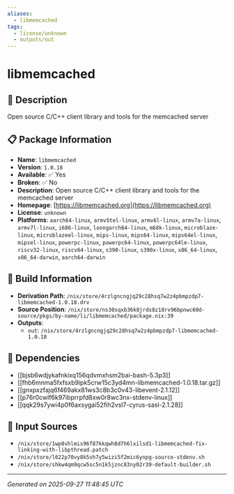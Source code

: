 ```yaml
---
aliases:
  - libmemcached
tags:
  - license/unknown
  - outputs/out
---
```


# libmemcached

## 📝 Description

Open source C/C++ client library and tools for the memcached server

## 📋 Package Information

- **Name**: `libmemcached`
- **Version**: `1.0.18`
- **Available**: ✅ Yes
- **Broken**: ✅ No
- **Description**: Open source C/C++ client library and tools for the memcached server
- **Homepage**: [https://libmemcached.org](https://libmemcached.org)
- **License**: `unknown`
- **Platforms**: `aarch64-linux`, `armv5tel-linux`, `armv6l-linux`, `armv7a-linux`, `armv7l-linux`, `i686-linux`, `loongarch64-linux`, `m68k-linux`, `microblaze-linux`, `microblazeel-linux`, `mips-linux`, `mips64-linux`, `mips64el-linux`, `mipsel-linux`, `powerpc-linux`, `powerpc64-linux`, `powerpc64le-linux`, `riscv32-linux`, `riscv64-linux`, `s390-linux`, `s390x-linux`, `x86_64-linux`, `x86_64-darwin`, `aarch64-darwin`

## 🔧 Build Information

- **Derivation Path**: `/nix/store/4rzlgncngjq29c28hsq7w2z4pbmpzdp7-libmemcached-1.0.18.drv`
- **Source Position**: `/nix/store/ns30sqxb36k8jrds8z18rv96bpnwc60d-source/pkgs/by-name/li/libmemcached/package.nix:39`
- **Outputs**:
  - `out`:  `/nix/store/4rzlgncngjq29c28hsq7w2z4pbmpzdp7-libmemcached-1.0.18`

## 🔗 Dependencies

- [[bjsb6wdjykafnkixq156qdvmxhsm2bai-bash-5.3p3]]
- [[fhb6mnma5fxfsxb9ipk5crw15c3yd4mn-libmemcached-1.0.18.tar.gz]]
- [[gnxpxzfajq6f469akx81ws3c8b3c0v43-libevent-2.1.12]]
- [[p76r0cwlf6k97ibprrpfd8xw0r8wc3nx-stdenv-linux]]
- [[qqk29s7ywi4p0f6axsygai52fih2vsl7-cyrus-sasl-2.1.28]]

## 📁 Input Sources

- `/nix/store/1wp8vhlmis96f87kkqwh8d7h6lxilsd1-libmemcached-fix-linking-with-libpthread.patch`
- `/nix/store/l622p70vy8k5sh7y5wizi5f2mic6ynpg-source-stdenv.sh`
- `/nix/store/shkw4qm9qcw5sc5n1k5jznc83ny02r39-default-builder.sh`

---
*Generated on 2025-09-27 11:48:45 UTC*
